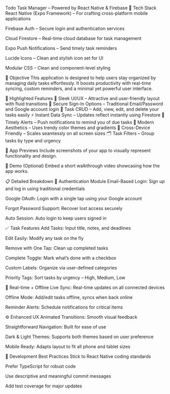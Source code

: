  Todo Task Manager – Powered by React Native & Firebase
🔧 Tech Stack
React Native (Expo Framework) – For crafting cross-platform mobile applications

Firebase Auth – Secure login and authentication services

Cloud Firestore – Real-time cloud database for task management

Expo Push Notifications – Send timely task reminders

Lucide Icons – Clean and stylish icon set for UI

Modular CSS – Clean and component-level styling

🎯 Objective
This application is designed to help users stay organized by managing daily tasks effortlessly. It boosts productivity with real-time syncing, custom reminders, and a minimal yet powerful user interface.

🌟 Highlighted Features
🎨 Sleek UI/UX – Attractive and user-friendly layout with fluid transitions
🔐 Secure Sign-In Options – Traditional Email/Password and Google account login
📝 Task CRUD – Add, view, edit, and delete your tasks easily
⚡ Instant Data Sync – Updates reflect instantly using Firestore
🔔 Timely Alerts – Push notifications to remind you of due tasks
🌈 Modern Aesthetics – Uses trendy color themes and gradients
📱 Cross-Device Friendly – Scales seamlessly on all screen sizes
🗂️ Task Filters – Group tasks by type and urgency

📸 App Previews
Include screenshots of your app to visually represent functionality and design.

🎥 Demo (Optional)
Embed a short walkthrough video showcasing how the app works.

📋 Detailed Breakdown
🔐 Authentication Module
Email-Based Login: Sign up and log in using traditional credentials

Google OAuth: Login with a single tap using your Google account

Forgot Password Support: Recover lost access securely

Auto Session: Auto login to keep users signed in

✅ Task Features
Add Tasks: Input title, notes, and deadlines

Edit Easily: Modify any task on the fly

Remove with One Tap: Clean up completed tasks

Complete Toggle: Mark what’s done with a checkbox

Custom Labels: Organize via user-defined categories

Priority Tags: Sort tasks by urgency – High, Medium, Low

🔄 Real-time + Offline
Live Sync: Real-time updates on all connected devices

Offline Mode: Add/edit tasks offline, syncs when back online

Reminder Alerts: Schedule notifications for critical items

⚙️ Enhanced UX
Animated Transitions: Smooth visual feedback

Straightforward Navigation: Built for ease of use

Dark & Light Themes: Supports both themes based on user preference

Mobile Ready: Adapts layout to fit all phone and tablet sizes

📌 Development Best Practices
Stick to React Native coding standards

Prefer TypeScript for robust code

Use descriptive and meaningful commit messages

Add test coverage for major updates

